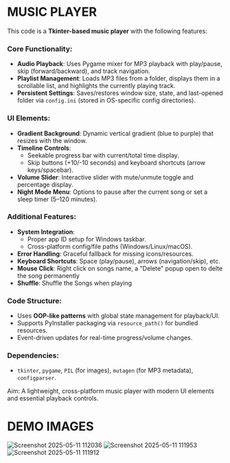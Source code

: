 # MUSIC PLAYER
This code is a **Tkinter-based music player** with the following features:

### Core Functionality:
- **Audio Playback**: Uses Pygame mixer for MP3 playback with play/pause, skip (forward/backward), and track navigation.
- **Playlist Management**: Loads MP3 files from a folder, displays them in a scrollable list, and highlights the currently playing track.
- **Persistent Settings**: Saves/restores window size, state, and last-opened folder via `config.ini` (stored in OS-specific config directories).

### UI Elements:
- **Gradient Background**: Dynamic vertical gradient (blue to purple) that resizes with the window.
- **Timeline Controls**: 
  - Seekable progress bar with current/total time display.
  - Skip buttons (+10/-10 seconds) and keyboard shortcuts (arrow keys/spacebar).
- **Volume Slider**: Interactive slider with mute/unmute toggle and percentage display.
- **Night Mode Menu**: Options to pause after the current song or set a sleep timer (5–120 minutes).

### Additional Features:
- **System Integration**: 
  - Proper app ID setup for Windows taskbar.
  - Cross-platform config/file paths (Windows/Linux/macOS).
- **Error Handling**: Graceful fallback for missing icons/resources.
- **Keyboard Shortcuts**: Space (play/pause), arrows (navigation/skip), etc.
- **Mouse Click**: Right click on songs name, a "Delete" popup open to delte the song permanently
- **Shuffle**: Shuffle the Songs when playing

### Code Structure:
- Uses **OOP-like patterns** with global state management for playback/UI.
- Supports PyInstaller packaging via `resource_path()` for bundled resources.
- Event-driven updates for real-time progress/volume changes.

### Dependencies:
- `tkinter`, `pygame`, `PIL` (for images), `mutagen` (for MP3 metadata), `configparser`.

Aim: A lightweight, cross-platform music player with modern UI elements and essential playback controls.

# DEMO IMAGES
![Screenshot 2025-05-11 112036](https://github.com/user-attachments/assets/1b8ea7b0-5b6f-4f2d-b7ab-bd6ff4c92d2c)
![Screenshot 2025-05-11 111953](https://github.com/user-attachments/assets/32b35950-7c86-430d-b271-a57a0326df8e)
![Screenshot 2025-05-11 111912](https://github.com/user-attachments/assets/a1796692-ca94-4924-8512-dd805c25dee7)

